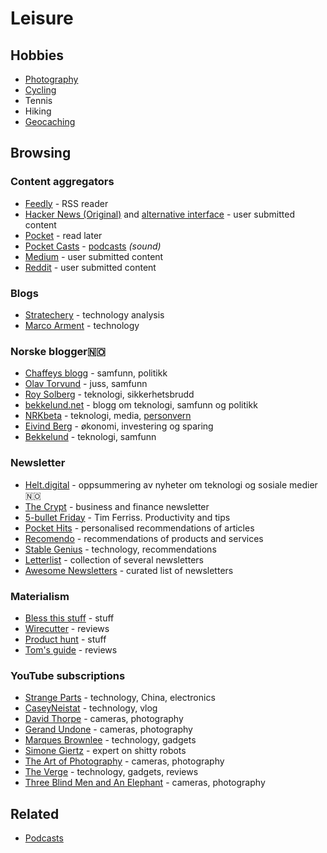 # Leisure

## Hobbies

* [Photography](photography.md)
* [Cycling](https://www.strava.com/athletes/13642227)
* Tennis
* Hiking
* [Geocaching](https://www.geocaching.com/p/default.aspx?guid=9bd840ec-c9c1-46bb-a58a-cb15d572385d)

## Browsing

### Content aggregators

* [Feedly](https://feedly.com/) - RSS reader
* [Hacker News \(Original\)](https://news.ycombinator.com/) and [alternative interface](https://hckrnews.com/) - user submitted content
* [Pocket](https://app.getpocket.com/)  - read later
* [Pocket Casts](https://play.pocketcasts.com/) - [podcasts](podcasts.md) _\(sound\)_
* [Medium](https://medium.com/) _-_ user submitted content
* [Reddit](http://reddit.com/) - user submitted content

### Blogs

* [Stratechery](https://stratechery.com/) - technology analysis
* [Marco Arment](https://marco.org/) - technology

### Norske blogger🇳🇴 

* [Chaffeys blogg](https://paulchaffey.blogspot.com/) - samfunn, politikk
* [Olav Torvund](https://blogg.torvund.net/) - juss, samfunn
* [Roy Solberg](https://blog.roysolberg.com/) - teknologi, sikkerhetsbrudd
* [bekkelund.net](https://www.bekkelund.net/) - blogg om teknologi, samfunn og politikk
* [NRKbeta](https://nrkbeta.no/) - teknologi, media, [personvern](privacy/)
* [Eivind Berg](https://www.eivindberg.no/) - økonomi, investering og sparing
* [Bekkelund](https://www.bekkelund.net/) - teknologi, samfunn

### Newsletter

* [Helt.digital](https://helt.digital/ukebrief/) - oppsummering av nyheter om teknologi og sosiale medier🇳🇴
* [The Crypt](http://getthecrypt.com/) - business and finance newsletter
* [5-bullet Friday](https://go.tim.blog/5-bullet-friday-1/) - Tim Ferriss. Productivity and tips
* [Pocket Hits](https://getpocket.com/explore/pocket-hits) - personalised recommendations of articles
* [Recomendo](https://www.recomendo.com/) - recommendations of products and services
* [Stable Genius](https://www.stableg.com/newsletter) - technology, recommendations
* [Letterlist](http://letterlist.com/) - collection of several newsletters
* [Awesome Newsletters](https://github.com/zudochkin/awesome-newsletters#readme) - curated list of newsletters

### Materialism

* [Bless this stuff](https://www.blessthisstuff.com/) - stuff
* [Wirecutter](https://thewirecutter.com/) - reviews
* [Product hunt](https://www.producthunt.com/) - stuff 
* [Tom's guide](https://www.tomsguide.com/) - reviews

### YouTube subscriptions

* [Strange Parts](https://www.youtube.com/channel/UCO8DQrSp5yEP937qNqTooOw) - technology, China, electronics
* [CaseyNeistat](https://www.youtube.com/channel/UCtinbF-Q-fVthA0qrFQTgXQ) - technology, vlog
* [David Thorpe](https://www.youtube.com/channel/UCZ-CbEVybw98KcQTWumzBow) - cameras, photography
* [Gerand Undone](https://www.youtube.com/channel/UC09qASY4ixFS-KXIH6Nw0rg) - cameras, photography
* [Marques Brownlee](https://www.youtube.com/channel/UCBJycsmduvYEL83R_U4JriQ) - technology, gadgets
* [Simone Giertz](https://www.youtube.com/channel/UC3KEoMzNz8eYnwBC34RaKCQ) - expert on shitty robots
* [The Art of Photography](https://www.youtube.com/channel/UC7T8roVtC_3afWKTOGtLlBA) - cameras, photography
* [The Verge](https://www.youtube.com/channel/UCddiUEpeqJcYeBxX1IVBKvQ) - technology, gadgets, reviews
* [Three Blind Men and An Elephant](https://www.youtube.com/channel/UCZb8uqR_73t8DlfpVfVbiEw) - cameras, photography

## Related

* [Podcasts](podcasts.md)

